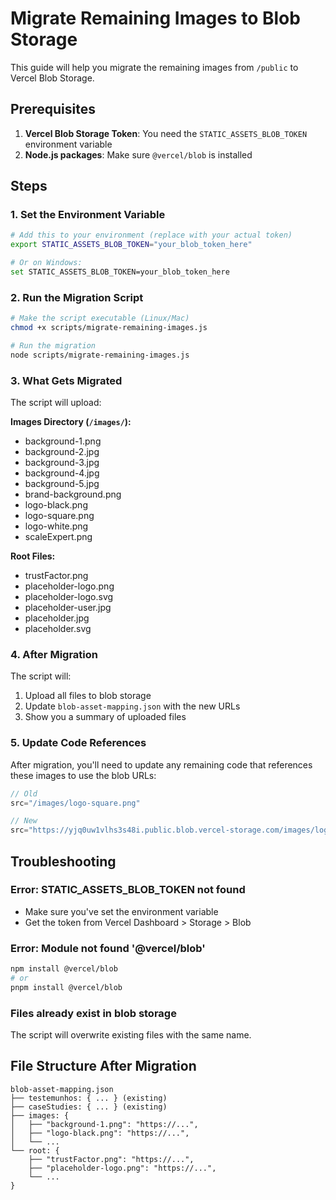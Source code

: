 # Migrate Remaining Images to Blob Storage

This guide will help you migrate the remaining images from `/public` to Vercel Blob Storage.

## Prerequisites

1. **Vercel Blob Storage Token**: You need the `STATIC_ASSETS_BLOB_TOKEN` environment variable
2. **Node.js packages**: Make sure `@vercel/blob` is installed

## Steps

### 1. Set the Environment Variable

```bash
# Add this to your environment (replace with your actual token)
export STATIC_ASSETS_BLOB_TOKEN="your_blob_token_here"

# Or on Windows:
set STATIC_ASSETS_BLOB_TOKEN=your_blob_token_here
```

### 2. Run the Migration Script

```bash
# Make the script executable (Linux/Mac)
chmod +x scripts/migrate-remaining-images.js

# Run the migration
node scripts/migrate-remaining-images.js
```

### 3. What Gets Migrated

The script will upload:

**Images Directory (`/images/`):**
- background-1.png
- background-2.jpg  
- background-3.jpg
- background-4.jpg
- background-5.jpg
- brand-background.png
- logo-black.png
- logo-square.png
- logo-white.png
- scaleExpert.png

**Root Files:**
- trustFactor.png
- placeholder-logo.png
- placeholder-logo.svg
- placeholder-user.jpg
- placeholder.jpg
- placeholder.svg

### 4. After Migration

The script will:
1. Upload all files to blob storage
2. Update `blob-asset-mapping.json` with the new URLs
3. Show you a summary of uploaded files

### 5. Update Code References

After migration, you'll need to update any remaining code that references these images to use the blob URLs:

```javascript
// Old
src="/images/logo-square.png"

// New  
src="https://yjq0uw1vlhs3s48i.public.blob.vercel-storage.com/images/logo-square.png"
```

## Troubleshooting

### Error: STATIC_ASSETS_BLOB_TOKEN not found
- Make sure you've set the environment variable
- Get the token from Vercel Dashboard > Storage > Blob

### Error: Module not found '@vercel/blob'
```bash
npm install @vercel/blob
# or
pnpm install @vercel/blob
```

### Files already exist in blob storage
The script will overwrite existing files with the same name.

## File Structure After Migration

```
blob-asset-mapping.json
├── testemunhos: { ... } (existing)
├── caseStudies: { ... } (existing)  
├── images: {
│   ├── "background-1.png": "https://...",
│   ├── "logo-black.png": "https://...",
│   └── ...
└── root: {
    ├── "trustFactor.png": "https://...",
    ├── "placeholder-logo.png": "https://...",
    └── ...
}
```
